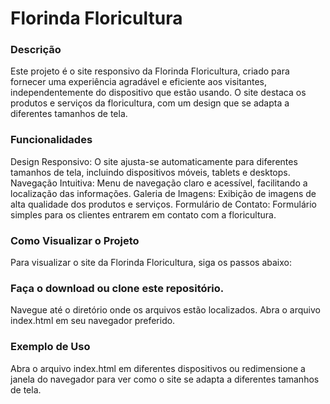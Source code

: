 # **Florinda Floricultura**

### **Descrição**
Este projeto é o site responsivo da Florinda Floricultura, criado para fornecer uma experiência agradável e eficiente aos visitantes, independentemente do dispositivo que estão usando. O site destaca os produtos e serviços da floricultura, com um design que se adapta a diferentes tamanhos de tela.

### **Funcionalidades**
Design Responsivo: O site ajusta-se automaticamente para diferentes tamanhos de tela, incluindo dispositivos móveis, tablets e desktops.
Navegação Intuitiva: Menu de navegação claro e acessível, facilitando a localização das informações.
Galeria de Imagens: Exibição de imagens de alta qualidade dos produtos e serviços.
Formulário de Contato: Formulário simples para os clientes entrarem em contato com a floricultura.

### **Como Visualizar o Projeto**
Para visualizar o site da Florinda Floricultura, siga os passos abaixo:

### **Faça o download ou clone este repositório.**
Navegue até o diretório onde os arquivos estão localizados.
Abra o arquivo index.html em seu navegador preferido.

### **Exemplo de Uso**
Abra o arquivo index.html em diferentes dispositivos ou redimensione a janela do navegador para ver como o site se adapta a diferentes tamanhos de tela.
